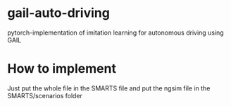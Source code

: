 # gail-auto-driving
pytorch-implementation of imitation learning for autonomous driving using GAIL

# How to implement 
Just put the whole file in the SMARTS file and put the ngsim file in the SMARTS/scenarios folder

